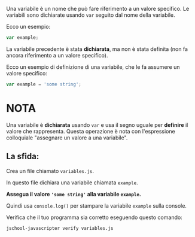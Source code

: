 Una variabile è un nome che può fare riferimento a un valore specifico. Le variabili sono dichiarate usando `var` seguito dal nome della variabile.

Ecco un esempio:

```js
var example;
```

La variabile precedente è stata **dichiarata**, ma non è stata definita (non fa ancora riferimento a un valore specifico).

Ecco un esempio di definizione di una variabile, che le fa assumere un valore specifico:

```js
var example = 'some string';
```

# NOTA

Una variabile è **dichiarata** usando `var` e usa il segno uguale per **definire** il valore che rappresenta. Questa operazione è nota con l'espressione colloquiale "assegnare un valore a una variabile".

## La sfida:

Crea un file chiamato `variables.js`.

In questo file dichiara una variabile chiamata `example`.

**Assegua il valore `'some string'` alla variabile `example`.**

Quindi usa `console.log()` per stampare la variabile `example` sulla console.

Verifica che il tuo programma sia corretto eseguendo questo comando:

`jschool-javascripter verify variables.js`
